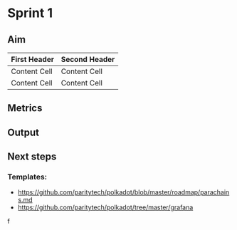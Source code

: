 # Sprint 1

## Aim 

| First Header  | Second Header |
| ------------- | ------------- |
| Content Cell  | Content Cell  |
| Content Cell  | Content Cell  |

## Metrics 




## Output




## Next steps


### Templates:
- https://github.com/paritytech/polkadot/blob/master/roadmap/parachains.md
- https://github.com/paritytech/polkadot/tree/master/grafana

f
